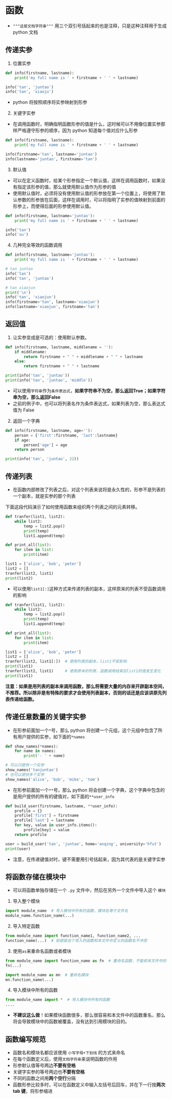 # 函数

* ```"""这是文档字符串"""``` 用三个双引号括起来的也是注释，只是这种注释用于生成 python 文档


## 传递实参
1. 位置实参
``` python
def info(firstname, lastname):
    print('my full name is ' + firstname + ' ' + lastname)

info('tan', 'juntao')
info('tan', 'xiaoju')
```
* python 将按照顺序将实参映射到形参

2. 关键字实参
* 在调用函数时，明确指明函数形参的值是什么，这时候可以不用像位置实参那样严格遵守形参的顺序，因为 python 知道每个值对应什么形参
``` python
def info(firstname, lastname):
    print('my full name is ' + firstname + ' ' + lastname)

info(firstname='tan', lastname='juntao')
info(lastname='juntao', firstname='tan')
```
3. 默认值
* 可以在定义函数时，给某个形参指定一个默认值，这样在调用函数时，如果没有指定该形参的值，那么就使用默认值作为形参的值
* 使用默认值时，必须将没有使用默认值的形参放在第一个位置上，将使用了默认参数的形参放在后面，这样在调用时，可以将指明了实参的值映射到前面的形参上，而使得后面的形参使用默认值。
``` python
def info(firstname, lastname='juntao'):
    print('my full name is ' + firstname + ' ' + lastname)

info('tan')
info('xu')
```
4. 几种完全等效的函数调用
``` python
def info(firstname, lastname='juntao'):
    print('my full name is ' + firstname + ' ' + lastname)

# tan juntao
info('tan')
info('tan', 'juntao')

# tan xiaojun
print('\n')
info('tan', 'xiaojun')
info(firstname='tan', lastname='xiaojun')
info(lastname='xiaojun', firstname='tan')
```

## 返回值
1. 让实参变成是可选的：使用默认参数。
``` python
def info(firstname, lastname, middlename = ''):
    if middlename:
        return firstname + " " + middlename + " " + lastname
    else:
        return firstname + " " + lastname

print(info('tan', 'juntao'))
print(info('tan', 'juntao', 'middle'))
```
* 可以使用`字符串`作为`条件表达式`，**如果字符串不为空，那么返回True；如果字符串为空，那么返回False**
* 之前的例子中，也可以将列表名作为条件表达式，如果列表为空，那么表达式值为 False

2. 返回一个字典
``` python
def info(firstname, lastname, age=''):
    person = {'first':firstname, 'last':lastname}
    if age:
        person['age'] = age
    return person

print(info('tan', 'juntao', 22))
```

## 传递列表
* 在函数内部修改了列表之后，对这个列表来说将是永久性的，形参不是列表的一个副本，就是实参的那个列表  

下面这段代码演示了如何使用函数来组织两个列表之间的元素转移。
``` python
def tranfer(list1, list2):
    while list2:
        temp = list2.pop()
        print(temp)
        list1.append(temp)

def print_all(list):
    for item in list:
        print(item)

list1 = ['alice', 'bob', 'peter']
list2 = []
tranfer(list2, list1)
print(list2)
```

* 可以使用`list1[:]`这种方式来传递列表的副本，这样原来的列表不受函数调用的影响
``` python
def tranfer(list1, list2):
    while list2:
        temp = list2.pop()
        print(temp)
        list1.append(temp)

def print_all(list):
    for item in list:
        print(item)

list1 = ['alice', 'bob', 'peter']
list2 = []
tranfer(list2, list1[:])  # 使用列表的副本，list1不受影响
print(list1)
tranfer(list2, list1)     # 使用原本的列表，函数调用结束后list1的值发生变化
print(list1)
```
**注意：如果是用列表的副本来调用函数，那么将需要大量的内存来开辟副本空间，不推荐。所以除非是有特殊的要求才会使用列表副本，否则的话还是应该讲原先列表传递给函数。**

## 传递任意数量的关键字实参
* 在形参前面加一个`*`号，那么 python 将创建一个元组，这个元组中包含了所有用户提供的实参，如下面的`*names`
``` python
def show_names(*names):
    for name in names:
        print('- ' + name)

# 可以只提供一个实参
show_names('tanjuntao')
# 也可以提供多个实参 
show_names('alice', 'bob', 'mike', 'tom')
```

* 在形参前面加一个`**`号，那么 python 将会创建一个字典，这个字典中包含的是用户提供的所有的键值对，如下面的`**user_info`
``` python
def build_user(firstname, lastname, **user_info):
    profile = {}
    profile['first'] = firstname
    profile['last'] = lastname
    for key, value in user_info.items():
        profile[key] = value
    return profile

user = build_user('tan', 'juntao', home='anqing', university='hfut')
print(user)
```

* 注意，在传递键值对时，键不需要用引号括起来，因为其代表的是关键字实参


## 将函数存储在模块中
* 可以将函数单独存储在一个 `.py` 文件中，然后在另外一个文件中导入这个 `模块`
1. 导入整个模块
``` python
import module_name  # 导入模块中所有的函数，模块名等于文件名
module_name.function_name(...)
```

2. 导入特定函数
``` python
from module_name import function_name1, function_name2, ...
function_name(...)  # 前提是这个导入的函数和本文件中定义的函数名不冲突
```

3. 使用`as`来重命名函数或者模块
``` python
from module_name import function_name as fn  # 重命名函数，不能和本文件中的函数重名
fn(...)

import module_name as mn  # 重命名模块
mn.function_name(...)
```
4. 导入模块中所有的函数
``` python
from module_name import *  # 导入模块中所有的函数
....
```
* **不建议这么做**！如果模块函数很多，那么很容易和本文件中的函数重名，那么将会导致模块中的函数被覆盖，没有达到引用模块的目的。


## 函数编写规范
* 函数名和模块名都应该使用 `小写字母+下划线` 的方式来命名
* 在每个函数定义后，使用`文档字符串`来说明函数的作用
* 形参默认值等号两边**不要有空格**
* 关键字实参的等号两边也**不要有空格**
* 不同的函数之间用**两个空行**分隔
* 函数形参比较多时，可以在函数定义中输入左括号后回车，并在下一行按**两次 tab 键**，将形参缩进

